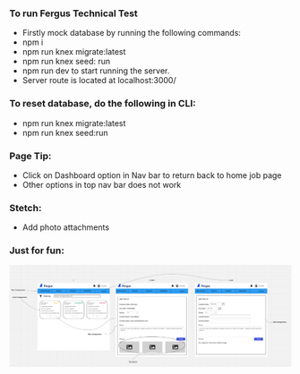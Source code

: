 ### To run Fergus Technical Test

- Firstly mock database by running the following commands:
- npm i
- npm run knex migrate:latest
- npm run knex seed: run
- npm run dev to start running the server.
- Server route is located at localhost:3000/


### To reset database, do the following in CLI:
- npm run knex migrate:latest
- npm run knex seed:run

### Page Tip:
- Click on Dashboard option in Nav bar to return back to home job page
- Other options in top nav bar does not work

### Stetch:
- Add photo attachments

### Just for fun:
![Storyboard](./wireframe.png)